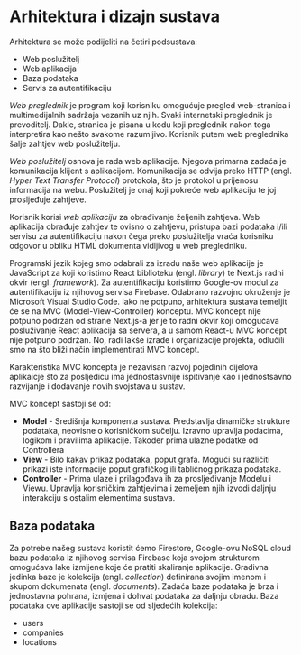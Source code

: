 # Arhitektura i dizajn sustava
Arhitektura se može podijeliti na četiri podsustava:
- Web poslužitelj
- Web aplikacija
- Baza podataka
- Servis za autentifikaciju

*Web preglednik* je program koji korisniku omogućuje pregled web-stranica i multimedijalnih sadržaja vezanih uz njih. Svaki internetski preglednik je prevoditelj. Dakle, stranica je pisana u kodu koji preglednik nakon toga interpretira kao nešto svakome razumljivo. Korisnik putem web preglednika šalje zahtjev web poslužitelju.

*Web poslužitelj* osnova je rada web aplikacije. Njegova primarna zadaća je komunikacija klijent s aplikacijom. Komunikacija se odvija preko HTTP (engl. *Hyper Text Transfer Protocol*) protokola, što je protokol u prijenosu informacija na webu. Poslužitelj je onaj koji pokreće web aplikaciju te joj prosljeđuje zahtjeve.

Korisnik korisi *web aplikaciju* za obrađivanje željenih zahtjeva. Web aplikacija obrađuje zahtjev te ovisno o zahtjevu, pristupa bazi podataka i/ili servisu za autentifikaciju nakon čega preko poslužitelja vraća korisniku odgovor u obliku HTML dokumenta vidljivog u web pregledniku.

Programski jezik kojeg smo odabrali za izradu naše web aplikacije je JavaScript za koji koristimo React biblioteku (engl. *library*) te Next.js radni okvir (engl. *framework*). Za autentifikaciju koristimo Google-ov modul za autentifikaciju iz njihovog servisa Firebase. Odabrano razvojno okruženje je Microsoft Visual Studio Code. Iako ne potpuno, arhitektura sustava temeljit će se na MVC (Model-View-Controller) konceptu. MVC koncept nije potpuno podržan od strane Next.js-a jer je to radni okvir koji omogućava posluživanje React aplikacija sa servera, a u samom React-u MVC koncept nije potpuno podržan. No, radi lakše izrade i organizacije projekta, odlučili smo na što bliži način implementirati MVC koncept.

Karakteristika MVC koncepta je nezavisan razvoj pojedinih dijelova aplikaicje što za posljedicu ima jednostasvnije ispitivanje kao i jednostsavno razvijanje i dodavanje novih svojstava u sustav.

MVC koncept sastoji se od:
- **Model** - Središnja komponenta sustava. Predstavlja dinamičke strukture podataka, neovisne o korisničkom sučelju. Izravno upravlja podacima, logikom i pravilima aplikacije. Također prima ulazne podatke od Controllera
- **View** - Bilo kakav prikaz podataka, poput grafa. Mogući su različiti prikazi iste informacije poput grafičkog ili tabličnog prikaza podataka.
- **Controller** - Prima ulaze i prilagođava ih za prosljeđivanje Modelu i Viewu. Upravlja korisničkim zahtjevima i zemeljem njih izvodi daljnju interakciju s ostalim elementima sustava.

## Baza podataka
Za potrebe našeg sustava koristit ćemo Firestore, Google-ovu NoSQL cloud bazu podataka iz njihovog servisa Firebase koja svojom strukturom omogućava lake izmijene koje će pratiti skaliranje aplikacije. Gradivna jedinka baze je kolekcija (engl. *collection*) definirana svojim imenom i skupom dokumenata (engl. *documents*). Zadaća baze podataka je brza i jednostavna pohrana, izmjena i dohvat podataka za daljnju obradu. Baza podataka ove aplikacije sastoji se od sljedećih kolekcija:
- users
- companies
- locations